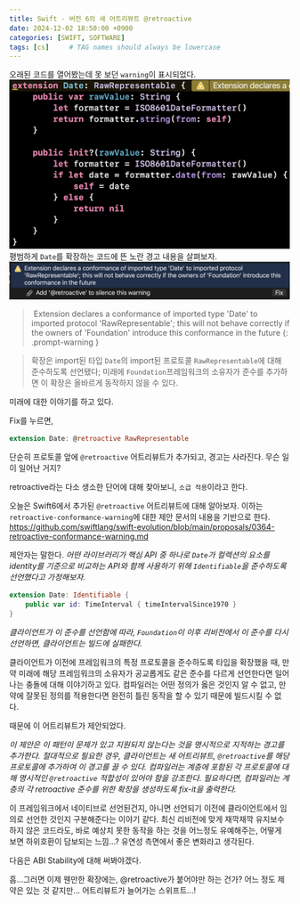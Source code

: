 ```yaml
---
title: Swift - 버전 6의 새 어트리뷰트 @retroactive
date: 2024-12-02 18:50:00 +0900
categories: [SWIFT, SOFTWARE]
tags: [cs]     # TAG names should always be lowercase
---
```


오래된 코드를 열어봤는데 못 보던 `warning`이 표시되었다.
![image](/assets/img/retroactive_1.png)
평범하게 `Date`를 확장하는 코드에 뜬 노란 경고
내용을 살펴보자.
![image](/assets/img/retroactive_2.png)
> Extension declares a conformance of imported type 'Date' to imported protocol 'RawRepresentable'; this will not behave correctly if the owners of 'Foundation' introduce this conformance in the future
{: .prompt-warning }

> 확장은 import된 타입 `Date`의 import된 프로토콜 `RawRepresentable`에 대해 준수하도록 선언됐다; 미래에 `Foundation`프레임워크의 소유자가 준수를 추가하면 이 확장은 올바르게 동작하지 않을 수 있다.

미래에 대한 이야기를 하고 있다.

Fix를 누르면,

```Swift
extension Date: @retroactive RawRepresentable
```
단순히 프로토콜 앞에 `@retroactive` 어트리뷰트가 추가되고, 경고는 사라진다.
무슨 일이 일어난 거지?

retroactive라는 다소 생소한 단어에 대해 찾아보니, `소급 적용`이라고 한다.

오늘은 Swift6에서 추가된 `@retroactive` 어트리뷰트에 대해 알아보자.
이하는 `retroactive-conformance-warning`에 대한 제안 문서의 내용을 기반으로 한다.
https://github.com/swiftlang/swift-evolution/blob/main/proposals/0364-retroactive-conformance-warning.md

제안자는 말한다.
_어떤 라이브러리가 핵심 API 중 하나로 `Date`가 컬렉션의 요소를 identity를 기준으로 비교하는 API와 함께 사용하기 위해 `Identifiable`을 준수하도록 선언했다고 가정해보자._
```Swift
extension Date: Identifiable {
	public var id: TimeInterval { timeIntervalSince1970 }
}
```
_클라이언트가 이 준수를 선언함에 따라, `Foundation`이 이후 리비전에서 이 준수를 다시 선언하면, 클라이언트는 빌드에 실패한다._

클라이언트가 이전에 프레임워크의 특정 프로토콜을 준수하도록 타입을 확장했을 때, 만약 미래에 해당 프레임워크의 소유자가 공교롭게도 같은 준수를 다르게 선언한다면 일어나는 충돌에 대해 이야기하고 있다. 컴파일러는 어떤 정의가 옳은 것인지 알 수 없고, 만약에 잘못된 정의를 적용한다면 완전히 틀린 동작을 할 수 있기 때문에 빌드시킬 수 없다.

때문에 이 어트리뷰트가 제안되었다.

_이 제안은 이 패턴이 문제가 있고 지원되지 않는다는 것을 명시적으로 지적하는 경고를 추가한다.
절대적으로 필요한 경우, 클라이언트는 새 어트리뷰트, `@retroactive`를 해당 프로토콜에 추가하여 이 경고를 끌 수 있다._
_컴파일러는 계층에 포함된 각 프로토콜에 대해 명시적인 `@retroactive` 적합성이 있어야 함을 강조한다. 필요하다면, 컴파일러는 계층의 각 retroactive 준수를 위한 확장을 생성하도록 fix-it을 출력한다._

이 프레임워크에서 네이티브로 선언된건지, 아니면 선언되기 이전에 클라이언트에서 임의로 선언한 것인지 구분해준다는 이야기 같다. 최신 리비전에 맞게 재깍재깍 유지보수하지 않은 코드라도, 바로 예상치 못한 동작을 하는 것을 어느정도 유예해주는, 어떻게 보면 하위호환이 담보되는 느낌...? 유연성 측면에서 좋은 변화라고 생각된다.

다음은 ABI Stability에 대해 써봐야겠다.

흠...그러면 이제 웬만한 확장에는, @retroactive가 붙어야만 하는 건가? 어느 정도 제약은 있는 것 같지만... 어트리뷰트가 늘어가는 스위프트...!
